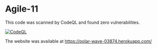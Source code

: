 # Agile-11

This code was scanned by CodeQL and found zero vulnerabilities.  

[![CodeQL](https://github.com/saiganesh612/Agile-11/actions/workflows/codeql-analysis.yml/badge.svg)](https://github.com/saiganesh612/Agile-11/actions/workflows/codeql-analysis.yml)

The website was available at https://polar-wave-03874.herokuapp.com/
